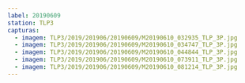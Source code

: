 ```yaml
---
label: 20190609
station: TLP3
capturas:
  - imagem: TLP3/2019/201906/20190609/M20190610_032935_TLP_3P.jpg
  - imagem: TLP3/2019/201906/20190609/M20190610_034747_TLP_3P.jpg
  - imagem: TLP3/2019/201906/20190609/M20190610_044844_TLP_3P.jpg
  - imagem: TLP3/2019/201906/20190609/M20190610_073911_TLP_3P.jpg
  - imagem: TLP3/2019/201906/20190609/M20190610_081214_TLP_3P.jpg
---
```

